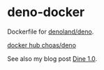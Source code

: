 # deno-docker

Dockerfile for [denoland/deno](https://github.com/denoland/deno).

[docker hub choas/deno](https://hub.docker.com/r/choas/deno)

See also my blog post [Dine 1.0](https://www.larsgregoi.de/2020/05/14/deno-1-0/).
